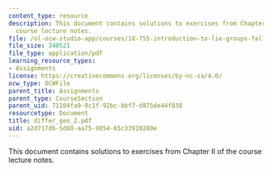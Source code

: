 ```yaml
---
content_type: resource
description: This document contains solutions to exercises from Chapter II of the
  course lecture notes.
file: /ol-ocw-studio-app/courses/18-755-introduction-to-lie-groups-fall-2004/a2d717d65d88aa75985465c33910280e_differ_geo_2.pdf
file_size: 340521
file_type: application/pdf
learning_resource_types:
- Assignments
license: https://creativecommons.org/licenses/by-nc-sa/4.0/
ocw_type: OCWFile
parent_title: Assignments
parent_type: CourseSection
parent_uid: 71104fa9-9c1f-92bc-bbf7-d875de44f838
resourcetype: Document
title: differ_geo_2.pdf
uid: a2d717d6-5d88-aa75-9854-65c33910280e
---
```

This document contains solutions to exercises from Chapter II of the course lecture notes.